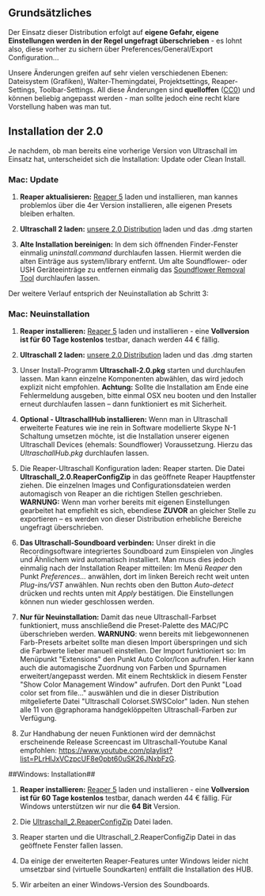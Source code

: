 
## Grundsätzliches

Der Einsatz dieser Distribution erfolgt auf **eigene Gefahr, eigene Einstellungen werden in der Regel ungefragt überschrieben** - es lohnt also, diese vorher zu sichern über Preferences/General/Export Configuration...

Unsere Änderungen greifen auf sehr vielen verschiedenen Ebenen: Dateisystem (Grafiken), Walter-Themingdatei, Projektsettings, Reaper-Settings, Toolbar-Settings. All diese Änderungen sind **quelloffen** ([CC0](https://creativecommons.org/about/cc0)) und können beliebig angepasst werden - man sollte jedoch eine recht klare Vorstellung haben was man tut.


## Installation der 2.0


Je nachdem, ob man bereits eine vorherige Version von Ultraschall im Einsatz hat, unterscheidet sich die Installation: Update oder Clean Install.

### Mac: Update 

1. **Reaper aktualisieren:** [Reaper 5](http://www.reaper.fm/download.php) laden und installieren, man kannes problemlos über die 4er Version installieren, alle eigenen Presets bleiben erhalten.

2. **Ultraschall 2 laden:** [unsere 2.0 Distribution](url.ultraschall-podcast.de/us2rc1) laden und das .dmg starten

3. **Alte Installation bereinigen:** In dem sich öffnenden Finder-Fenster einmalig *uninstall.command* durchlaufen lassen. Hiermit werden die alten Einträge aus system/library entfernt. Um alte Soundflower- oder USH Geräteeinträge zu entfernen einmalig das  [Soundflower Removal Tool](http://url.ultraschall-podcast.de/soundfloweremovalool) durchlaufen lassen.

Der weitere Verlauf entsprich der Neuinstallation ab Schritt 3:

### Mac: Neuinstallation 


1. **Reaper installieren:** [Reaper 5](http://www.reaper.fm/download.php) laden und installieren - eine **Vollversion ist für 60 Tage kostenlos** testbar, danach werden 44 € fällig.

2. **Ultraschall 2 laden:** [unsere 2.0 Distribution](url.ultraschall-podcast.de/us2rc1) laden und das .dmg starten

3. Unser Install-Programm **Ultraschall-2.0.pkg** starten und durchlaufen lassen. Man kann einzelne Komponenten abwählen, das wird jedoch explizit nicht empfohlen. **Achtung:** Sollte die Installation am Ende eine Fehlermeldung ausgeben, bitte einmal OSX neu booten und den Installer erneut durchlaufen lassen – dann funktioniert es mit Sicherheit.

4. **Optional - UltraschallHub installieren:** Wenn man in Ultraschall erweiterte Features wie ine rein in Software modellierte Skype N-1 Schaltung umsetzen möchte, ist die Installation unserer eigenen Ultraschall Devices (ehemals: Soundflower) Voraussetzung. Hierzu das *UltraschallHub.pkg* durchlaufen lassen.

5. Die Reaper-Ultraschall Konfiguration laden: Reaper starten. Die Datei **Ultraschall_2.0.ReaperConfigZip** in das geöffnete Reaper Hauptfenster ziehen. Die einzelnen Images und Configurationsdateien werden automagisch von Reaper an die richtigen Stellen geschrieben. **WARNUNG:** Wenn man vorher bereits mit eigenen Einstellungen gearbeitet hat empfiehlt es sich, ebendiese **ZUVOR** an gleicher Stelle zu exportieren – es werden von dieser Distribution erhebliche Bereiche ungefragt überschrieben.

6. **Das Ultraschall-Soundboard verbinden:** Unser direkt in die Recordingsoftware integriertes Soundboard zum Einspielen von Jingles und Ähnlichem wird automatisch installiert. Man muss dies jedoch einmalig nach der Installation Reaper mitteilen: Im Menü *Reaper* den Punkt *Preferences...* anwählen, dort im linken Bereich recht weit unten *Plug-ins/VST* anwählen. Nun rechts oben den Button *Auto-detect* drücken und rechts unten mit *Apply* bestätigen. Die Einstellungen können nun wieder geschlossen werden.

6. **Nur für Neuinstallation:** Damit das neue Ultraschall-Farbset funktioniert, muss anschließend die Preset-Palette des MAC/PC überschrieben werden. **WARNUNG**: wenn bereits mit liebgewonnenen Farb-Presets arbeitet sollte man diesen Import überspringen und sich die Farbwerte lieber manuell einstellen. Der Import funktioniert so: Im Menüpunkt "Extensions" den Punkt Auto Color/Icon aufrufen. Hier kann auch die automagische Zuordnung von Farben und Spurnamen erweitert/angepasst werden. Mit einem Rechtsklick in diesem Fenster "Show Color Management Window" aufrufen. Dort den Punkt "Load color set from file..." auswählen und die in dieser Distribution mitgelieferte Datei "Ultraschall Colorset.SWSColor" laden. Nun stehen alle 11 von @graphorama handgeklöppelten Ultraschall-Farben zur Verfügung.

7. Zur Handhabung der neuen Funktionen wird der demnächst erscheinende Release Screencast im Ultraschall-Youtube Kanal empfohlen: <https://www.youtube.com/playlist?list=PLrHlJxVCzpcUF8e0pbt60uSK26JNxbFzG>.


##Windows: Installation##

1. **Reaper installieren:** [Reaper 5](http://www.reaper.fm/download.php) laden und installieren - eine **Vollversion ist für 60 Tage kostenlos** testbar, danach werden 44 € fällig. Für Windows unterstützen wir nur die **64 Bit** Version.

2. Die [Ultraschall_2.ReaperConfigZip](url.ultraschall-podcast.de/us2bwin) Datei laden.

3. Reaper starten und die Ultraschall_2.ReaperConfigZip Datei in das geöffnete Fenster fallen lassen.

4. Da einige der erweiterten Reaper-Features unter Windows leider nicht umsetzbar sind (virtuelle Soundkarten) entfällt die Installation des HUB.

5. Wir arbeiten an einer Windows-Version des Soundboards.
